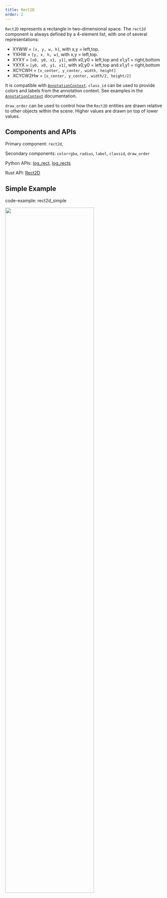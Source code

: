 ```yaml
---
title: Rect2D
order: 2
---
```

`Rect2D` represents a rectangle in two-dimensional space. The `rect2d` component is always defined by a 4-element list,
with one of several representations:
* XYWW = `[x, y, w, h]`, with x,y = left,top.
* YXHW = `[y, x, h, w]`, with x,y = left,top.
* XYXY = `[x0, y0, x1, y1]`, with x0,y0 = left,top and x1,y1 = right,bottom
* YXYX = `[y0, x0, y1, x1]`, with x0,y0 = left,top and x1,y1 = right,bottom
* XCYCWH = `[x_center, y_center, width, height]`
* XCYCW2Hw = `[x_center, y_center, width/2, height/2]`


It is compatible with [`AnnotationContext`](../../concepts/annotation-context.md). `class_id` can be used to provide
colors and labels from the annotation context. See examples in the
[`AnnotationContext`](../../concepts/annotation-context.md) documentation.

`draw_order` can be used to control how the `Rect2D` entities are drawn relative to other objects within the scene. Higher values are drawn on top of lower values.

## Components and APIs
Primary component: `rect2d`,

Secondary components: `colorrgba`, `radius`, `label`, `classid`, `draw_order`

Python APIs: [log_rect](https://ref.rerun.io/docs/python/latest/common/spatial_primitives/#rerun.log_rect), [log_rects](https://ref.rerun.io/docs/python/latest/common/spatial_primitives/#rerun.log_rects)

Rust API: [Rect2D](https://docs.rs/rerun/latest/rerun/components/enum.Rect2D.html)

## Simple Example

code-example: rect2d_simple

<picture>
  <source media="(max-width: 480px)" srcset="https://static.rerun.io/2e655eb2d5381bbf0328b65d80fa5be29c052bdb_rect2d_simple_480w.png">
  <source media="(max-width: 768px)" srcset="https://static.rerun.io/5f7135b0ea74ae93380fe74428abb2f2da638a7a_rect2d_simple_768w.png">
  <source media="(max-width: 1024px)" srcset="https://static.rerun.io/842be4a57ac5fd89e07e98cc31243a475a3f17c8_rect2d_simple_1024w.png">
  <source media="(max-width: 1200px)" srcset="https://static.rerun.io/c61c9e843a7d1c92f15001d6cdc8cba17c6b13a8_rect2d_simple_1200w.png">
  <img style="width: 75%;" src="https://static.rerun.io/8c06df0ca7e336f76a9ae933017e00493516d13b_rect2d_simple_full.png" alt="">
</picture>
